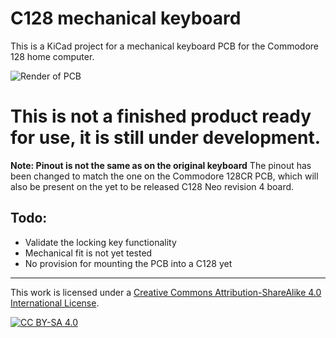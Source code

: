 # C128 mechanical keyboard

This is a KiCad project for a mechanical keyboard PCB for the Commodore 128 home computer.

![Render of PCB](https://raw.githubusercontent.com/jgrip/c128-keyboard/main/Pictures/prototype.jpg)

# This is not a finished product ready for use, it is still under development.

**Note: Pinout is not the same as on the original keyboard**
The pinout has been changed to match the one on the Commodore 128CR PCB, which will also be present on the yet to be released C128 Neo revision 4 board.

## Todo:
- Validate the locking key functionality
- Mechanical fit is not yet tested
- No provision for mounting the PCB into a C128 yet

-----
This work is licensed under a
[Creative Commons Attribution-ShareAlike 4.0 International License][cc-by-sa].

[![CC BY-SA 4.0][cc-by-sa-image]][cc-by-sa]

[cc-by-sa]: http://creativecommons.org/licenses/by-sa/4.0/
[cc-by-sa-image]: https://licensebuttons.net/l/by-sa/4.0/88x31.png
[cc-by-sa-shield]: https://img.shields.io/badge/License-CC%20BY--SA%204.0-lightgrey.svg
